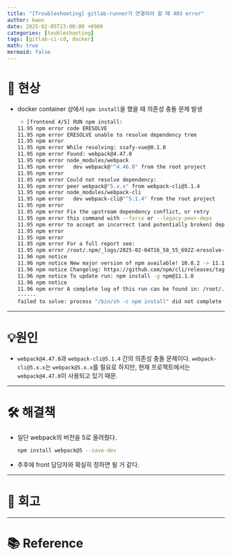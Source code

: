 ```yaml
---
title: "[Troubleshooting] gitlab-runner가 연결하려 할 때 403 error"
author: kwon
date: 2025-02-05T23:00:00 +0900
categories: [toubleshooting]
tags: [gitlab-ci-cd, docker]
math: true
mermaid: false
---
```


# 🚫 현상

- docker container 상에서 `npm install`을 했을 때 의존성 충돌 문제 발생
    
    ```bash
     > [frontend 4/5] RUN npm install:
    11.95 npm error code ERESOLVE
    11.95 npm error ERESOLVE unable to resolve dependency tree
    11.95 npm error
    11.95 npm error While resolving: ssafy-vue@0.1.0
    11.95 npm error Found: webpack@4.47.0
    11.95 npm error node_modules/webpack
    11.95 npm error   dev webpack@"^4.46.0" from the root project
    11.95 npm error
    11.95 npm error Could not resolve dependency:
    11.95 npm error peer webpack@"5.x.x" from webpack-cli@5.1.4
    11.95 npm error node_modules/webpack-cli
    11.95 npm error   dev webpack-cli@"^5.1.4" from the root project
    11.95 npm error
    11.95 npm error Fix the upstream dependency conflict, or retry
    11.95 npm error this command with --force or --legacy-peer-deps
    11.95 npm error to accept an incorrect (and potentially broken) dependency resolution.
    11.95 npm error
    11.95 npm error
    11.95 npm error For a full report see:
    11.95 npm error /root/.npm/_logs/2025-02-04T16_58_55_692Z-eresolve-report.txt
    11.96 npm notice
    11.96 npm notice New major version of npm available! 10.8.2 -> 11.1.0
    11.96 npm notice Changelog: https://github.com/npm/cli/releases/tag/v11.1.0
    11.96 npm notice To update run: npm install -g npm@11.1.0
    11.96 npm notice
    11.96 npm error A complete log of this run can be found in: /root/.npm/_logs/2025-02-04T16_58_55_692Z-debug-0.log
    ------
    failed to solve: process "/bin/sh -c npm install" did not complete successfully: exit code: 1
    ```
---


# 💡원인

- `webpack@4.47.0`과 `webpack-cli@5.1.4` 간의 의존성 충돌 문제이다. `webpack-cli@5.x.x`는 `webpack@5.x.x`를 필요로 하지만, 현재 프로젝트에서는 `webpack@4.47.0`이 사용되고 있기 때문.
---


# 🛠 해결책

- 일단 webpack의 버전을 5로 올려줬다.
    
    ```bash
    npm install webpack@5 --save-dev
    ```
    
- 추후에 front 담당자와 확실히 정하면 될 거 같다.
---


# 🤔 회고


---


# 📚 Reference